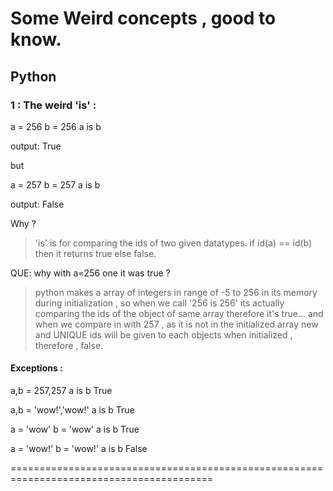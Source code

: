 # Some Weird concepts , good to know.

## Python

### 1 : The weird 'is' :

a = 256
b = 256 
a is b

output: True

but 

a = 257
b = 257
a is b 

output: False

Why ?

> 'is' is for comparing the ids of two given datatypes. 
if id(a) == id(b) then it returns true else false.

QUE: why with a=256 one it was true ? 

> python makes a array of integers in range of -5 to 256 in its memory during initialization , so when we call '256 is 256' its actually 
> comparing the ids of the object of same array therefore it's true...
> and when we compare in with 257 , as it is not in the initialized array new and UNIQUE ids will be given to each objects when initialized , therefore , false.

#### Exceptions : 

a,b = 257,257
a is b 
True

a,b  = 'wow!','wow!'
a is b
True

a = 'wow'
b = 'wow'
a is b 
True

a = 'wow!'
b = 'wow!'
a is b 
False 




=========================================================================================
